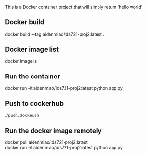 This is a Docker container project that will simply return 'hello world'

## Docker build
docker build --tag aidenmiao/ids721-proj2:latest .

## Docker image list
docker image ls

## Run the container
docker run -it aidenmiao/ids721-proj2:latest python app.py

## Push to dockerhub
./push_docker.sh

## Run the docker image remotely 
docker pull aidenmiao/ids721-proj2:latest\
docker run -it aidenmiao/ids721-proj2:latest python app.py
